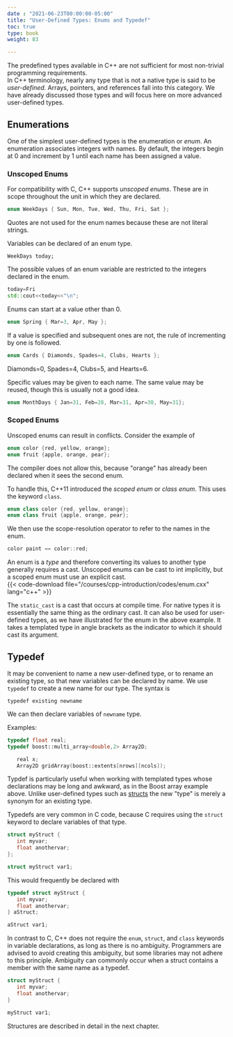 ```yaml
---
date : "2021-06-23T00:00:00-05:00"
title: "User-Defined Types: Enums and Typedef"
toc: true
type: book
weight: 83

---
```


The predefined types available in C++ are not sufficient for most non-trivial programming requirements.  
In C++ terminology, nearly any type that is not a native type is said to be _user-defined_.  Arrays, pointers, and references fall into this category.
We have already discussed those types and will focus here on more advanced user-defined types.

## Enumerations


One of the simplest user-defined types is the enumeration or _enum_.
An enumeration associates integers with names.  By default, the integers begin at 0 and increment by 1 until each name has been assigned a value.

### Unscoped Enums

For compatibility with C, C++ supports _unscoped enums_.  These are in scope
throughout the unit in which they are declared.

```c++
enum WeekDays { Sun, Mon, Tue, Wed, Thu, Fri, Sat };
```
Quotes are not used for the enum names because these are not literal strings.

Variables can be declared of an enum type.
```
WeekDays today;
```
The possible values of an enum variable are restricted to the integers declared in the enum.
```c++
today=Fri
std::cout<<today<<"\n";
```
Enums can start at a value other than 0.
```c++
enum Spring { Mar=3, Apr, May };
```
If a value is specified and subsequent ones are not, the rule of incrementing by one is followed.
```c++
enum Cards { Diamonds, Spades=4, Clubs, Hearts };
```
Diamonds=0, Spades=4, Clubs=5, and Hearts=6.

Specific values may be given to each name.  The same value may be reused, though this is usually not a good idea.
```c++
enum MonthDays { Jan=31, Feb=28, Mar=31, Apr=30, May=31};
```

### Scoped Enums

Unscoped enums can result in conflicts.  Consider the example of
```c++
enum color {red, yellow, orange};
enum fruit {apple, orange, pear};
```
The compiler does not allow this, because "orange" has already been declared when it sees the second enum.  

To handle this, C++11 introduced the _scoped enum_ or _class enum_.  This uses the keyword `class`.
```c++
enum class color {red, yellow, orange};
enum class fruit {apple, orange, pear};
```
We then use the scope-resolution operator to refer to the names in the enum.
```c++
color paint == color::red;
```

An enum is a _type_ and therefore converting its values to another type generally requires a cast.  Unscoped enums can be cast to int implicitly, but a scoped enum must use an explicit cast.  
{{< code-download file="/courses/cpp-introduction/codes/enum.cxx" lang="c++" >}}

The `static_cast` is a cast that occurs at compile time.  For native types it is essentially the same thing as the ordinary cast.  It can also be used for user-defined types, as we have illustrated for the enum in the above example.  It takes a templated type in angle brackets as the indicator to which it should cast its argument. 

## Typedef

It may be convenient to name a new user-defined type, or to rename an existing type, so that new variables can be declared by name.  We use `typedef` to create a new name for our type.  The syntax is
```no-highlight
typedef existing newname
```
We can then declare variables of `newname` type.

Examples:

```c++
typedef float real;
typedef boost::multi_array<double,2> Array2D;

   real x;
   Array2D gridArray(boost::extents[nrows][ncols]);
```

Typdef is particularly useful when working with templated types whose declarations may be long and awkward, as in the Boost array example above.  Unlike user-defined types such as [structs](/courses/cpp-introduction/structs) the new "type" is merely a synonym for an existing type.

Typedefs are very common in C code, because C requires using the `struct` keyword to declare variables of that type.
```c
struct myStruct {
   int myvar;
   float anothervar;
};

struct myStruct var1;
```
This would frequently be declared with
```c
typedef struct myStruct {
   int myvar;
   float anothervar;
} aStruct;

aStruct var1;
```

In contrast to C, C++ does not require the `enum`, `struct`, and `class` keywords in variable declarations, as long as there is no ambiguity.  Programmers are advised to avoid creating this ambiguity, but some libraries may not adhere to this principle.  Ambiguity can commonly occur when a struct contains a member with the same name as a typedef.

```c++
struct myStruct {
   int myvar;
   float anothervar;
}

myStruct var1;
```

Structures are described in detail in the next chapter.
